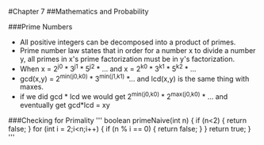 #Chapter 7
##Mathematics and Probability

###Prime Numbers
* All positive integers can be decomposed into a product of primes.
* Prime number law states that in order for a number x to divide a number y, all primes in x's prime factorization must be in y's factorization.
* When x = 2<sup>j0</sup> * 3<sup>j1</sup> * 5<sup>j2</sup> * ... and x = 2<sup>k0</sup> * 3<sup>k1</sup> * 5<sup>k2</sup> * ...
* gcd(x,y) = 2<sup>min(j0,k0)</sup> * 3<sup>min(j1,k1)</sup> *... and lcd(x,y) is the same thing with maxes.
* if we did gcd * lcd we would get 2<sup>min(j0,k0)</sup> * 2<sup>max(j0,k0)</sup> * ... and eventually get gcd*lcd = xy

###Checking for Primality
'''
boolean primeNaive(int n)
{
	if (n<2)
	{
		return false;
	}
	for (int i = 2;i<n;i++)
	{
		if (n % i == 0)
		{
			return false;
		}
	}
	return true;
}
'''
